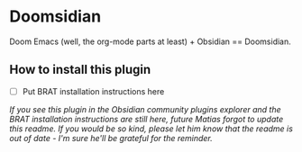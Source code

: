 # Doomsidian

Doom Emacs (well, the org-mode parts at least) + Obsidian == Doomsidian.

## How to install this plugin

- [ ] Put BRAT installation instructions here

*If you see this plugin in the Obsidian community plugins explorer and the BRAT installation instructions are still here, future Matias forgot to update this readme. If you would be so kind, please let him know that the readme is out of date - I'm sure he'll be grateful for the reminder.*
